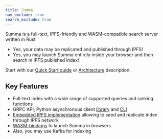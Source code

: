 ```yaml
---
title: Summa
nav_exclude: true
search_exclude: true
---
```


Summa is a full-text, IPFS-friendly and WASM-compatible search server written in Rust

- Yes, your data may be replicated and published through IPFS!
- Yes, you may launch Summa entirely inside your browser and then search in IPFS published index!

Start with our [Quick Start guide](/summa/guides/quick-start) or [Architecture](/summa/core/architecture) description.

## Key Features

- Full-text index with a wide range of supported queries and ranking functions
- GRPC API, Python asynchronous client [library](/summa/apis/python-api) and [CLI](/summa/apis/python-api)
- [Embedded IPFS implementation](https://github.com/n0-computer/iroh) allowing to seed and replicate index through IPFS network
- [WASM-bindings](/summa/apis/wasm-api) to launch Summa in browsers
- Also, you may use Kafka for indexing

